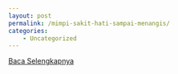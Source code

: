 ```yaml
---
layout: post
permalink: /mimpi-sakit-hati-sampai-menangis/
categories:
    - Uncategorized
---
```


[Baca Selengkapnya](/04)